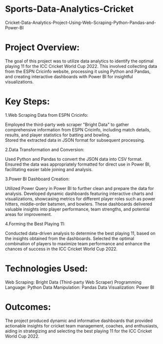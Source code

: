# Sports-Data-Analytics-Cricket
Cricket-Data-Analytics-Project-Using-Web-Scraping-Python-Pandas-and-Power-BI

# Project Overview:
The goal of this project was to utilize data analytics to identify the optimal playing 11 for the ICC Cricket World Cup 2022. This involved collecting data from the ESPN Cricinfo website, processing it using Python and Pandas, and creating interactive dashboards with Power BI for insightful visualizations.

# Key Steps:

1.Web Scraping Data from ESPN Cricinfo:

Employed the third-party web scraper "Bright Data" to gather comprehensive information from ESPN Cricinfo, including match details, results, and player statistics for batting and bowling.  
   Stored the extracted data in JSON format for subsequent processing.

2.Data Transformation and Conversion:

Used Python and Pandas to convert the JSON data into CSV format.
Ensured the data was appropriately formatted for direct use in Power BI, facilitating easier table joining and analysis.

3.Power BI Dashboard Creation:

  Utilized Power Query in Power BI to further clean and prepare the data for analysis.
  Developed dynamic dashboards featuring interactive charts and visualizations, showcasing metrics for different player 
  roles such as power hitters, middle-order batsmen, and bowlers.
  These dashboards delivered valuable insights into player performance, team strengths, and potential areas for improvement.

4.Forming the Best Playing 11:

  Conducted data-driven analysis to determine the best playing 11, based on the insights obtained from the dashboards.
  Selected the optimal combination of players to maximize team performance and enhance the chances of success in the ICC 
  Cricket World Cup 2022.

# Technologies Used:

  Web Scraping: Bright Data (Third-party Web Scraper)
  Programming Language: Python
  Data Manipulation: Pandas
  Data Visualization: Power BI

# Outcomes:
The project produced dynamic and informative dashboards that provided actionable insights for cricket team management, coaches, and enthusiasts, aiding in strategizing and selecting the best playing 11 for the ICC Cricket World Cup 2022.

